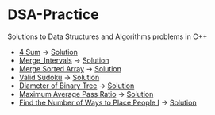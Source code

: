 # DSA-Practice
Solutions to Data Structures and Algorithms problems in C++
- [4 Sum](https://leetcode.com/problems/4sum/description/) → [Solution](./4_sum.cpp)
- [Merge_Intervals](https://leetcode.com/problems/merge-intervals/) -> [Solution](./Merge_Intervals.cpp)
- [Merge Sorted Array](https://leetcode.com/problems/merge-sorted-array/) -> [Solution](./Merge_Sorted_Array.cpp)
- [Valid Sudoku](https://leetcode.com/problems/valid-sudoku/) -> [Solution](./Valid_Sudoku.cpp)
- [Diameter of Binary Tree](https://leetcode.com/problems/diameter-of-binary-tree/) -> [Solution](./Diameter_of_BT.cpp)
- [Maximum Average Pass Ratio](https://leetcode.com/problems/maximum-average-pass-ratio/) -> [Solution](./max_Avg_pass_ratio.cpp)
- [ Find the Number of Ways to Place People I](https://leetcode.com/problems/find-the-number-of-ways-to-place-people-i/) -> [Solution](./REPLACE_People.cpp)


